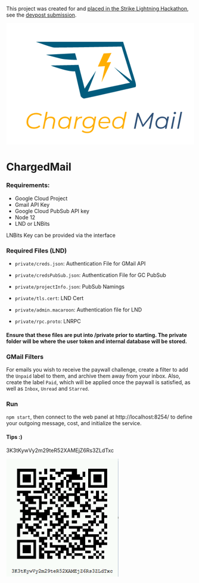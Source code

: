 This project was created for and [placed in the Strike Lightning Hackathon](https://medium.com/radartech/announcing-strike-hackathon-winners-5a4895708746), see the [devpost submission](https://devpost.com/software/charged-mail).

![chargedMail Logo](https://github.com/shocknet/chargedMail/raw/master/public/chargedMail.png)

# ChargedMail
### Requirements:
- Google Cloud Project 
- Gmail API Key
- Google Cloud PubSub API key
- Node 12
- LND or LNBits

LNBits Key can be provided via the interface

### Required  Files (LND)
- `private/creds.json`: Authentication File for GMail API
- `private/credsPubSub.json`: Authentication File for GC PubSub
- `private/projectInfo.json`: PubSub Namings

- `private/tls.cert`: LND Cert
- `private/admin.macaroon`: Authentication file for LND
- `private/rpc.proto`:  LNRPC

#### Ensure that these files are put into /private prior to starting. The private folder will be where the user token and internal database will be stored. 

### GMail Filters

For emails you wish to receive the paywall challenge, create a filter to add the `Unpaid` label to them, and archive them away from your inbox. Also, create the label `Paid`, which will be applied once the paywall is satisfied, as well as `Inbox`, `Unread` and `Starred`.

### Run
`npm start`, then connect to the web panel at http://localhost:8254/ to define your outgoing message, cost, and initialize the service.


#### Tips :)

3K3tKywVy2m29teR52XAMEjZ6Rs3ZLdTxc

![Tips Welcome](https://github.com/shocknet/chargedMail/blob/master/tips.png)
